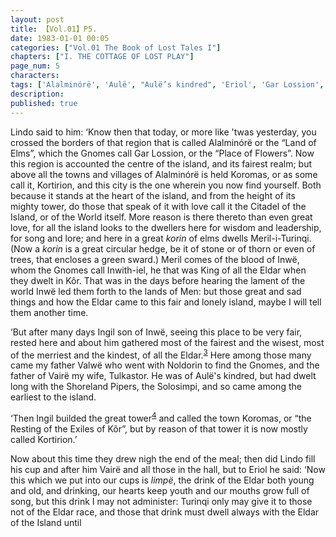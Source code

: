 ```yaml
---
layout: post
title: 【Vol.01】P5.
date: 1983-01-01 00:05
categories: ["Vol.01 The Book of Lost Tales I"]
chapters: ["I. THE COTTAGE OF LOST PLAY"]
page_num: 5
characters: 
tags: ['Alalminórë', 'Aulë', "Aulë’s kindred", 'Eriol', 'Gar Lossion', 'Gnomes', 'Ingil', 'Inwë', 'Inwithiel', 'Kôr', 'Korin', 'Koromas', 'Kortirion', 'Land of Elms', 'Limpë', 'Lindo', 'Men', 'Meril-i-Turinqi', 'Noldorin', 'Shoreland Pipers', 'Solosimpi']
description: 
published: true
---
```


Lindo said to him: ‘Know then that today, or more like 'twas yesterday, you crossed the borders of that region that is called Alalminórë or the “Land of Elms”, which the Gnomes call Gar Lossion, or the “Place of Flowers”. Now this region is accounted the centre of the island, and its fairest realm; but above all the towns and villages of Alalminórë is held Koromas, or as some call it, Kortirion, and this city is the one wherein you now find yourself. Both because it stands at the heart of the island, and from the height of its mighty tower, do those that speak of it with love call it the Citadel of the Island, or of the World itself. More reason is there thereto than even great love, for all the island looks to the dwellers here for wisdom and leadership, for song and lore; and here in a great <I>korin</I> of elms dwells Meril-i-Turinqi. (Now a <I>korin</I> is a great circular hedge, be it of stone or of thorn or even of trees, that encloses a green sward.) Meril comes of the blood of Inwë, whom the Gnomes call Inwith-iel, he that was King of all the Eldar when they dwelt in Kôr. That was in the days before hearing the lament of the world Inwë led them forth to the lands of Men: but those great and sad things and how the Eldar came to this fair and lonely island, maybe I will tell them another time.

‘But after many days Ingil son of Inwë, seeing this place to be very fair, rested here and about him gathered most of the fairest and the wisest, most of the merriest and the kindest, of all the Eldar.<SUP>[3]({{site.baseurl}}/vol01-p10)</SUP> Here among those many came my father Valwë who went with Noldorin to find the Gnomes, and the father of Vairë my wife, Tulkastor. He was of Aulë's kindred, but had dwelt long with the Shoreland Pipers, the Solosimpi, and so came among the earliest to the island.

‘Then Ingil builded the great tower<SUP>[4]({{site.baseurl}}/vol01-p10)</SUP> and called the town Koromas, or “the Resting of the Exiles of Kôr”, but by reason of that tower it is now mostly called Kortirion.’

Now about this time they drew nigh the end of the meal; then did Lindo fill his cup and after him Vairë and all those in the hall, but to Eriol he said: ‘Now this which we put into our cups is <I>limpë</I>, the drink of the Eldar both young and old, and drinking, our hearts keep youth and our mouths grow full of song, but this drink I may not administer: Turinqi only may give it to those not of the Eldar race, and those that drink must dwell always with the Eldar of the Island until

